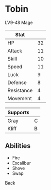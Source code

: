 # Tobin

LV9-48 Mage

| Stat       | <!-- --> |
| ---------- | -------- |
| HP         | 32       |
| Attack     | 11       |
| Skill      | 10       |
| Speed      | 11       |
| Luck       | 9        |
| Defense    | 8        |
| Resistance | 4        |
| Movement   | 4        |

| Supports | <!-- --> |
| -------- | -------- |
| Gray     | C        |
| Kliff    | B        |

## Abilities

- Fire
- Excalibur
- Shove
- Swap

[Back](../README.md)
